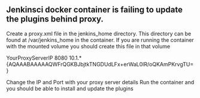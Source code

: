 ## Jenkinsci docker container is failing to update the plugins behind proxy.

Create a proxy.xml file in the jenkins_home directory. This directory can be found at /var/jenkins_home in the container. If you are running the container with the mounted volume you should create this file in that volume
<?xml version='1.1' encoding='UTF-8'?> <proxy> <name>YourProxyServerIP</name> <port>8080</port> <noProxyHost>10.1.*</noProxyHost> <secretPassword>{AQAAABAAAAAQWFrQGKBJbjtkTNGDUdLFx+erWaL0lR/oQKAmPKrvgTU=}</secretPassword> </proxy>

Change the IP and Port with your proxy server details
Run the container and you should be able to install and update the plugins
